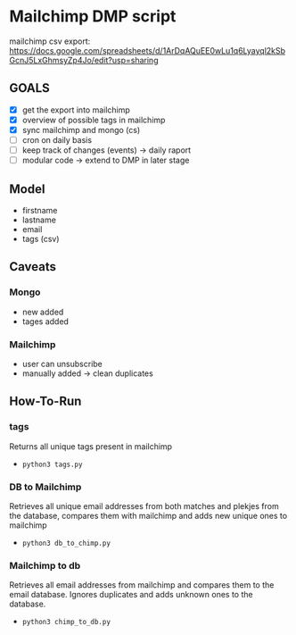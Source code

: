 # Mailchimp DMP script

mailchimp csv export: https://docs.google.com/spreadsheets/d/1ArDqAQuEE0wLu1q6Lyayql2kSbGcnJ5LxGhmsyZp4Jo/edit?usp=sharing

## GOALS

- [x] get the export into mailchimp
- [x] overview of possible tags in mailchimp
- [x] sync mailchimp and mongo (cs)
- [ ] cron on daily basis
- [ ] keep track of changes (events) -> daily raport
- [ ] modular code -> extend to DMP in later stage

## Model

- firstname
- lastname
- email
- tags (csv)

## Caveats

### Mongo

- new added
- tages added

### Mailchimp

- user can unsubscribe
- manually added -> clean duplicates

## How-To-Run

### tags

Returns all unique tags present in mailchimp

- `python3 tags.py`

### DB to Mailchimp

Retrieves all unique email addresses from both matches and plekjes from the database, compares them with mailchimp and adds new unique ones to mailchimp

- `python3 db_to_chimp.py`

### Mailchimp to db

Retrieves all email addresses from mailchimp and compares them to the email database. Ignores duplicates and adds unknown ones to the database.

- `python3 chimp_to_db.py`
